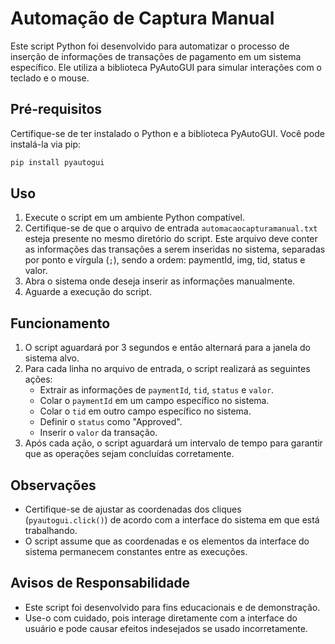 # Automação de Captura Manual

Este script Python foi desenvolvido para automatizar o processo de inserção de informações de transações de pagamento em um sistema específico. Ele utiliza a biblioteca PyAutoGUI para simular interações com o teclado e o mouse.

## Pré-requisitos

Certifique-se de ter instalado o Python e a biblioteca PyAutoGUI. Você pode instalá-la via pip:

```bash
pip install pyautogui
```


## Uso

1. Execute o script em um ambiente Python compatível.
2. Certifique-se de que o arquivo de entrada `automacaocapturamanual.txt` esteja presente no mesmo diretório do script. Este arquivo deve conter as informações das transações a serem inseridas no sistema, separadas por ponto e vírgula (`;`), sendo a ordem: paymentId, img, tid, status e valor.
3. Abra o sistema onde deseja inserir as informações manualmente.
4. Aguarde a execução do script.

## Funcionamento

1. O script aguardará por 3 segundos e então alternará para a janela do sistema alvo.
2. Para cada linha no arquivo de entrada, o script realizará as seguintes ações:
   - Extrair as informações de `paymentId`, `tid`, `status` e `valor`.
   - Colar o `paymentId` em um campo específico no sistema.
   - Colar o `tid` em outro campo específico no sistema.
   - Definir o `status` como "Approved".
   - Inserir o `valor` da transação.
3. Após cada ação, o script aguardará um intervalo de tempo para garantir que as operações sejam concluídas corretamente.

## Observações

- Certifique-se de ajustar as coordenadas dos cliques (`pyautogui.click()`) de acordo com a interface do sistema em que está trabalhando.
- O script assume que as coordenadas e os elementos da interface do sistema permanecem constantes entre as execuções.

## Avisos de Responsabilidade

- Este script foi desenvolvido para fins educacionais e de demonstração.
- Use-o com cuidado, pois interage diretamente com a interface do usuário e pode causar efeitos indesejados se usado incorretamente.
